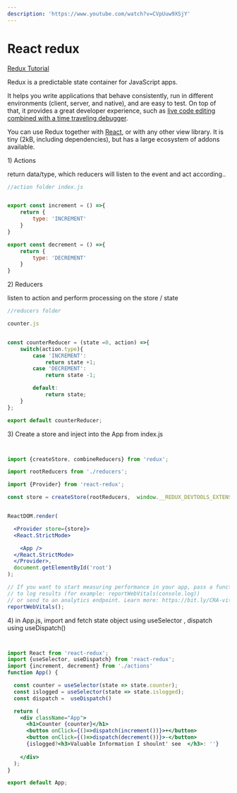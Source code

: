 ```yaml
---
description: 'https://www.youtube.com/watch?v=CVpUuw9XSjY'
---
```


# React redux

[Redux Tutorial](https://www.taniarascia.com/redux-react-guide/) 



Redux is a predictable state container for JavaScript apps.

It helps you write applications that behave consistently, run in different environments \(client, server, and native\), and are easy to test. On top of that, it provides a great developer experience, such as [live code editing combined with a time traveling debugger](https://github.com/reduxjs/redux-devtools).

You can use Redux together with [React](https://reactjs.org/), or with any other view library. It is tiny \(2kB, including dependencies\), but has a large ecosystem of addons available.



1\) Actions

return data/type, which reducers will listen to the event and act according..

```jsx
//action folder index.js


export const increment = () =>{
    return {
        type: 'INCREMENT'
    }
}

export const decrement = () =>{
    return {
        type: 'DECREMENT'
    }
}

```

2\) Reducers 

listen to action and perform processing on the store / state

```jsx
//reducers folder 

counter.js 


const counterReducer = (state =0, action) =>{
    switch(action.type){
        case 'INCREMENT':
            return state +1;
        case 'DECREMENT':
            return state -1;

        default:
            return state;
    }
};

export default counterReducer;

```

3\) Create a store and inject into the App from index.js 

```jsx


import {createStore, combineReducers} from 'redux';

import rootReducers from './reducers';

import {Provider} from 'react-redux';

const store = createStore(rootReducers,  window.__REDUX_DEVTOOLS_EXTENSION__ && window.__REDUX_DEVTOOLS_EXTENSION__());


ReactDOM.render(

  <Provider store={store}>
  <React.StrictMode>

    <App />
  </React.StrictMode>
  </Provider>,
  document.getElementById('root')
);

// If you want to start measuring performance in your app, pass a function
// to log results (for example: reportWebVitals(console.log))
// or send to an analytics endpoint. Learn more: https://bit.ly/CRA-vitals
reportWebVitals();
```

4\) in App.js,  import and fetch state object using useSelector , dispatch using useDispatch\(\)

```jsx


import React from 'react-redux';
import {useSelector, useDispatch} from 'react-redux';
import {increment, decrement} from './actions'
function App() {

  const counter = useSelector(state => state.counter);
  const islogged = useSelector(state => state.islogged);
  const dispatch =  useDispatch()

  return (
    <div className="App">
      <h1>Counter {counter}</h1>
      <button onClick={()=>dispatch(increment())}>+</button>
      <button onClick={()=>dispatch(decrement())}>-</button>
      {islogged?<h3>Valuable Information I shoulnt' see  </h3>: ''}
      
    </div>
  );
}

export default App;



```

